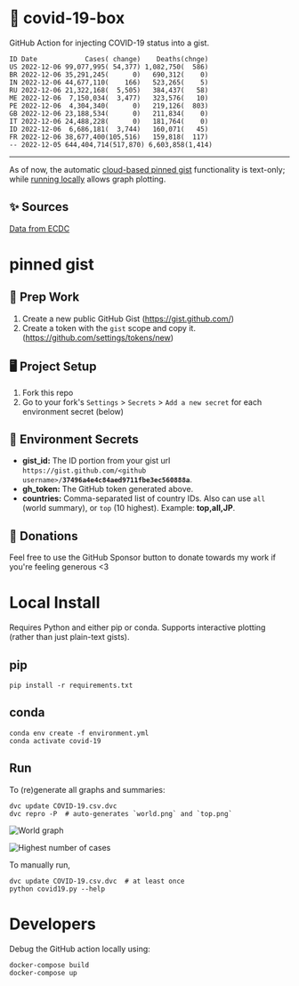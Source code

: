 # 🏥 covid-19-box

GitHub Action for injecting COVID-19 status into a gist.

```
ID Date            Cases( change)    Deaths(chnge)
US 2022-12-06 99,077,995( 54,377) 1,082,750(  586)
BR 2022-12-06 35,291,245(      0)   690,312(    0)
IN 2022-12-06 44,677,110(    166)   523,265(    5)
RU 2022-12-06 21,322,168(  5,505)   384,437(   58)
ME 2022-12-06  7,150,034(  3,477)   323,576(   10)
PE 2022-12-06  4,304,340(      0)   219,126(  803)
GB 2022-12-06 23,188,534(      0)   211,834(    0)
IT 2022-12-06 24,488,228(      0)   181,764(    0)
ID 2022-12-06  6,686,181(  3,744)   160,071(   45)
FR 2022-12-06 38,677,400(105,516)   159,818(  117)
-- 2022-12-05 644,404,714(517,870) 6,603,858(1,414)
```

---

As of now, the automatic [cloud-based pinned gist](#pinned-gist) functionality is text-only;
while [running locally](#local-install) allows graph plotting.

## ✨ Sources

[Data from ECDC](https://www.ecdc.europa.eu/en/publications-data/download-todays-data-geographic-distribution-covid-19-cases-worldwide)

# pinned gist

## 🎒 Prep Work
1. Create a new public GitHub Gist (https://gist.github.com/)
1. Create a token with the `gist` scope and copy it. (https://github.com/settings/tokens/new)

## 🖥 Project Setup
1. Fork this repo
1. Go to your fork's `Settings` > `Secrets` > `Add a new secret` for each environment secret (below)

## 🤫 Environment Secrets
- **gist_id:** The ID portion from your gist url `https://gist.github.com/<github username>/`**`37496a4e4c84aed9711fbe3ec560888a`**.
- **gh_token:** The GitHub token generated above.
- **countries:** Comma-separated list of country IDs. Also can use `all` (world summary), or `top` (10 highest). Example: **top,all,JP**.

## 💸 Donations

Feel free to use the GitHub Sponsor button to donate towards my work if you're feeling generous <3

# Local Install

Requires Python and either pip or conda. Supports interactive plotting (rather than just plain-text gists).

## pip

```
pip install -r requirements.txt
```

## conda

```
conda env create -f environment.yml
conda activate covid-19
```

## Run

To (re)generate all graphs and summaries:

```
dvc update COVID-19.csv.dvc
dvc repro -P  # auto-generates `world.png` and `top.png`
```

![World graph](world.png)

![Highest number of cases](top.png)

To manually run,

```
dvc update COVID-19.csv.dvc  # at least once
python covid19.py --help
```

# Developers

Debug the GitHub action locally using:

```
docker-compose build
docker-compose up
```
